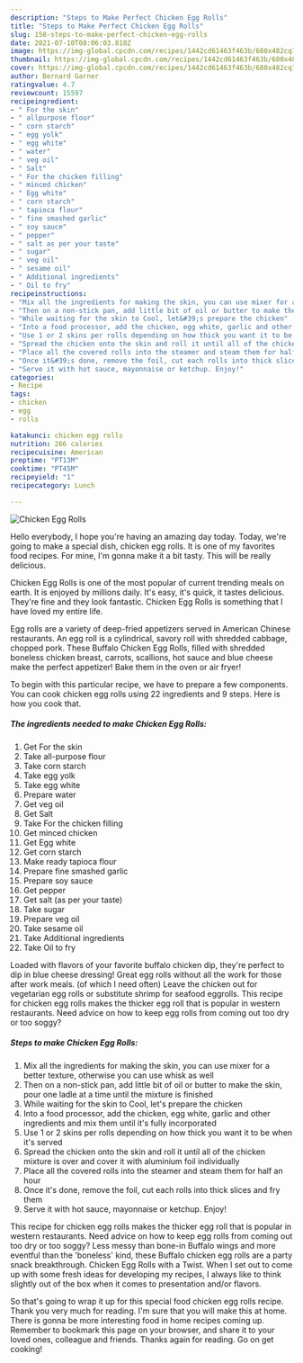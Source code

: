 ```yaml
---
description: "Steps to Make Perfect Chicken Egg Rolls"
title: "Steps to Make Perfect Chicken Egg Rolls"
slug: 158-steps-to-make-perfect-chicken-egg-rolls
date: 2021-07-10T08:06:03.818Z
image: https://img-global.cpcdn.com/recipes/1442cd61463f463b/680x482cq70/chicken-egg-rolls-recipe-main-photo.jpg
thumbnail: https://img-global.cpcdn.com/recipes/1442cd61463f463b/680x482cq70/chicken-egg-rolls-recipe-main-photo.jpg
cover: https://img-global.cpcdn.com/recipes/1442cd61463f463b/680x482cq70/chicken-egg-rolls-recipe-main-photo.jpg
author: Bernard Garner
ratingvalue: 4.7
reviewcount: 15597
recipeingredient:
- " For the skin"
- " allpurpose flour"
- " corn starch"
- " egg yolk"
- " egg white"
- " water"
- " veg oil"
- " Salt"
- " For the chicken filling"
- " minced chicken"
- " Egg white"
- " corn starch"
- " tapioca flour"
- " fine smashed garlic"
- " soy sauce"
- " pepper"
- " salt as per your taste"
- " sugar"
- " veg oil"
- " sesame oil"
- " Additional ingredients"
- " Oil to fry"
recipeinstructions:
- "Mix all the ingredients for making the skin, you can use mixer for a better texture, otherwise you can use whisk as well"
- "Then on a non-stick pan, add little bit of oil or butter to make the skin, pour one ladle at a time until the mixture is finished"
- "While waiting for the skin to Cool, let&#39;s prepare the chicken"
- "Into a food processor, add the chicken, egg white, garlic and other ingredients and mix them until it&#39;s fully incorporated"
- "Use 1 or 2 skins per rolls depending on how thick you want it to be when it&#39;s served"
- "Spread the chicken onto the skin and roll it until all of the chicken mixture is over and cover it with aluminium foil individually"
- "Place all the covered rolls into the steamer and steam them for half an hour"
- "Once it&#39;s done, remove the foil, cut each rolls into thick slices and fry them"
- "Serve it with hot sauce, mayonnaise or ketchup. Enjoy!"
categories:
- Recipe
tags:
- chicken
- egg
- rolls

katakunci: chicken egg rolls 
nutrition: 266 calories
recipecuisine: American
preptime: "PT13M"
cooktime: "PT45M"
recipeyield: "1"
recipecategory: Lunch

---
```



![Chicken Egg Rolls](https://img-global.cpcdn.com/recipes/1442cd61463f463b/680x482cq70/chicken-egg-rolls-recipe-main-photo.jpg)

Hello everybody, I hope you're having an amazing day today. Today, we're going to make a special dish, chicken egg rolls. It is one of my favorites food recipes. For mine, I'm gonna make it a bit tasty. This will be really delicious.

Chicken Egg Rolls is one of the most popular of current trending meals on earth. It is enjoyed by millions daily. It's easy, it's quick, it tastes delicious. They're fine and they look fantastic. Chicken Egg Rolls is something that I have loved my entire life.

Egg rolls are a variety of deep-fried appetizers served in American Chinese restaurants. An egg roll is a cylindrical, savory roll with shredded cabbage, chopped pork. These Buffalo Chicken Egg Rolls, filled with shredded boneless chicken breast, carrots, scallions, hot sauce and blue cheese make the perfect appetizer! Bake them in the oven or air fryer!


To begin with this particular recipe, we have to prepare a few components. You can cook chicken egg rolls using 22 ingredients and 9 steps. Here is how you cook that.

<!--inarticleads1-->

##### The ingredients needed to make Chicken Egg Rolls:

1. Get  For the skin
1. Take  all-purpose flour
1. Take  corn starch
1. Take  egg yolk
1. Take  egg white
1. Prepare  water
1. Get  veg oil
1. Get  Salt
1. Take  For the chicken filling
1. Get  minced chicken
1. Get  Egg white
1. Get  corn starch
1. Make ready  tapioca flour
1. Prepare  fine smashed garlic
1. Prepare  soy sauce
1. Get  pepper
1. Get  salt (as per your taste)
1. Take  sugar
1. Prepare  veg oil
1. Take  sesame oil
1. Take  Additional ingredients
1. Take  Oil to fry


Loaded with flavors of your favorite buffalo chicken dip, they&#39;re perfect to dip in blue cheese dressing! Great egg rolls without all the work for those after work meals. (of which I need often) Leave the chicken out for vegetarian egg rolls or substitute shrimp for seafood eggrolls. This recipe for chicken egg rolls makes the thicker egg roll that is popular in western restaurants. Need advice on how to keep egg rolls from coming out too dry or too soggy? 

<!--inarticleads2-->

##### Steps to make Chicken Egg Rolls:

1. Mix all the ingredients for making the skin, you can use mixer for a better texture, otherwise you can use whisk as well
1. Then on a non-stick pan, add little bit of oil or butter to make the skin, pour one ladle at a time until the mixture is finished
1. While waiting for the skin to Cool, let&#39;s prepare the chicken
1. Into a food processor, add the chicken, egg white, garlic and other ingredients and mix them until it&#39;s fully incorporated
1. Use 1 or 2 skins per rolls depending on how thick you want it to be when it&#39;s served
1. Spread the chicken onto the skin and roll it until all of the chicken mixture is over and cover it with aluminium foil individually
1. Place all the covered rolls into the steamer and steam them for half an hour
1. Once it&#39;s done, remove the foil, cut each rolls into thick slices and fry them
1. Serve it with hot sauce, mayonnaise or ketchup. Enjoy!


This recipe for chicken egg rolls makes the thicker egg roll that is popular in western restaurants. Need advice on how to keep egg rolls from coming out too dry or too soggy? Less messy than bone-in Buffalo wings and more eventful than the &#39;boneless&#39; kind, these Buffalo chicken egg rolls are a party snack breakthrough. Chicken Egg Rolls with a Twist. When I set out to come up with some fresh ideas for developing my recipes, I always like to think slightly out of the box when it comes to presentation and/or flavors. 

So that's going to wrap it up for this special food chicken egg rolls recipe. Thank you very much for reading. I'm sure that you will make this at home. There is gonna be more interesting food in home recipes coming up. Remember to bookmark this page on your browser, and share it to your loved ones, colleague and friends. Thanks again for reading. Go on get cooking!
